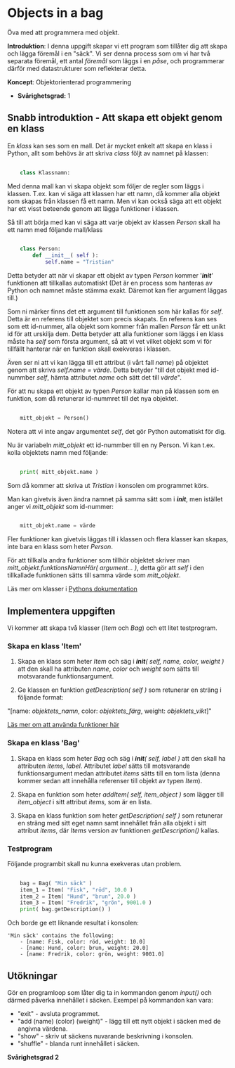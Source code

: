 # Objects in a bag

Öva med att programmera med objekt.

**Introduktion**:
I denna uppgift skapar vi ett program som tillåter dig att skapa och lägga föremål i en "säck". Vi ser denna process som om vi har två separata föremål, ett antal *föremål* som läggs i en *påse*, och programmerar därför med datastrukturer som reflekterar detta.
 
**Koncept**: Objektorienterad programmering

- **Svårighetsgrad:** 1

## Snabb introduktion - Att skapa ett objekt genom en klass

En *klass* kan ses som en mall. Det är mycket enkelt att skapa en klass i Python, allt som behövs är att skriva *class* följt av namnet på klassen:

```python
	
	class Klassnamn:
```

Med denna mall kan vi skapa objekt som följer de regler som läggs i klassen. T.ex. kan vi säga att klassen har ett namn, då kommer alla objekt som skapas från klassen få ett namn. Men vi kan också säga att ett objekt har ett visst beteende genom att lägga funktioner i klassen.

Så till att börja med kan vi säga att varje objekt av klassen *Person* skall ha ett namn med följande mall/klass

```python
	
	class Person:
		def __init__( self ):
			self.name = "Tristian"
```

Detta betyder att när vi skapar ett objekt av typen *Person* kommer '*__init__*' funktionen att tillkallas automatiskt (Det är en process som hanteras av Python och namnet måste stämma exakt. Däremot kan fler argument läggas till.)

Som ni märker finns det ett argument till funktionen som här kallas för *self*. Detta är en referens till objektet som precis skapats. En referens kan ses som ett id-nummer, alla objekt som kommer från mallen *Person* får ett unikt id för att urskilja dem. Detta betyder att alla funktioner som läggs i en klass måste ha *self* som första argument, så att vi vet vilket objekt som vi för tillfällt hanterar när en funktion skall exekveras i klassen.

Även ser ni att vi kan lägga till ett attribut (i vårt fall *name*) på objektet genom att skriva *self.name = värde*. Detta betyder "till det objekt med id-nummber *self*, hämta attributet *name* och sätt det till *värde*".

För att nu skapa ett objekt av typen *Person* kallar man på klassen som en funktion, som då retunerar id-nummret till det nya objektet.

```python
	
	mitt_objekt = Person()
```

Notera att vi inte angav argumentet *self*, det gör Python automatiskt för dig.

Nu är variabeln *mitt_objekt* ett id-nummber till en ny Person. Vi kan t.ex. kolla objektets namn med följande:

```python
	
	print( mitt_objekt.name )
```

Som då kommer att skriva ut *Tristian* i konsolen om programmet körs.

Man kan givetvis även ändra namnet på samma sätt som i *__init__*, men istället anger vi *mitt_objekt* som id-nummer:

```python
	
	mitt_objekt.name = värde
```

Fler funktioner kan givetvis läggas till i klassen och flera klasser kan skapas, inte bara en klass som heter *Person*.

För att tillkalla andra funktioner som tillhör objektet skriver man *mitt_objekt.funktionsNamnHär( argument... )*, detta gör att *self* i den tillkallade funktionen sätts till samma värde som *mitt_objekt*.

Läs mer om klasser i [Pythons dokumentation](https://docs.python.org/2/tutorial/classes.html)

## Implementera uppgiften

Vi kommer att skapa två klasser (*Item* och *Bag*) och ett litet testprogram.

### Skapa en klass 'Item'

1. Skapa en klass som heter *Item* och säg i *__init__( self, name, color, weight )* att den skall ha attributen *name*, *color* och *weight* som sätts till motsvarande funktionsargument.

2. Ge klassen en funktion *getDescription( self )* som retunerar en sträng i följande format:

"[name: *objektets_namn*, color: *objektets_färg*, weight: *objektets_vikt*]"

[Läs mer om att använda funktioner här](https://docs.python.org/2/tutorial/controlflow.html#defining-functions)

### Skapa en klass 'Bag'

1. Skapa en klass som heter *Bag* och säg i *__init__( self, label )* att den skall ha attributen *items*, *label*. Attributet *label* sätts till motsvarande funktionsargument medan attributet *items* sätts till en tom lista (denna kommer sedan att innehålla referenser till objekt av typen *Item*).

2. Skapa en funktion som heter *addItem( self, item_object )* som lägger till *item_object* i sitt attribut *items*, som är en lista.

3. Skapa en klass funktion som heter *getDescription( self )* som retunerar en sträng med sitt eget namn samt innehållet från alla objekt i sitt attribut *items*, där *Items* version av funktionen *getDescription()* kallas.

### Testprogram

Följande programbit skall nu kunna exekveras utan problem.

```python
	
	bag = Bag( "Min säck" )
	item_1 = Item( "Fisk", "röd", 10.0 )
	item_2 = Item( "Hund", "brun", 20.0 )
	item_3 = Item( "Fredrik", "grön", 9001.0 )
	print( bag.getDescription() )
```

Och borde ge ett liknande resultat i konsolen:

	'Min säck' contains the following:
		- [name: Fisk, color: röd, weight: 10.0]
		- [name: Hund, color: brun, weight: 20.0]
		- [name: Fredrik, color: grön, weight: 9001.0]

## Utökningar

Gör en programloop som låter dig ta in kommandon genom *input()* och därmed påverka innehållet i säcken. Exempel på kommandon kan vara:
 - "exit" - avsluta programmet.
 - "add (name) (color) (weight)" - lägg till ett nytt objekt i säcken med de angivna värdena.
 - "show" - skriv ut säckens nuvarande beskrivning i konsolen.
 - "shuffle" - blanda runt innehållet i säcken.

 **Svårighetsgrad 2**

